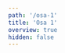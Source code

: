 ```yaml
---
path: '/osa-1'
title: 'Osa 1'
overview: true
hidden: false
---
```


<pages-in-this-section></pages-in-this-section>

<exercises-in-this-section></exercises-in-this-section>
